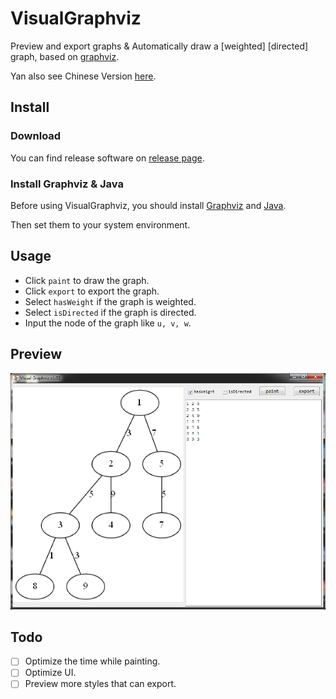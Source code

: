 # VisualGraphviz
Preview and export graphs & Automatically draw a [weighted] [directed] graph, based on [graphviz](http://www.graphviz.org/).

Yan also see Chinese Version [here](/README_CN.md).

## Install
### Download
You can find release software on [release page](https://github.com/xehoth/VisualGraphviz/releases).

### Install Graphviz & Java
Before using VisualGraphviz, you should install [Graphviz](http://www.graphviz.org/) and [Java](https://www.java.com).

Then set them to your system environment.

## Usage
- Click `paint` to draw the graph.
- Click `export` to export the graph.
- Select `hasWeight` if the graph is weighted.
- Select `isDirected` if the graph is directed.
- Input the node of the graph like `u, v, w`.

## Preview
![Preview](/preview.png)

## Todo
- [ ] Optimize the time while painting.
- [ ] Optimize UI.
- [ ] Preview more styles that can export.